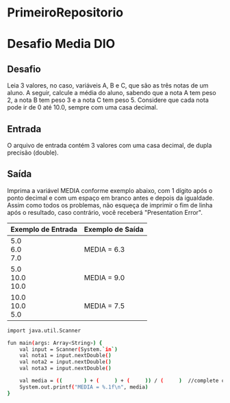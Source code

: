 # PrimeiroRepositorio

# Desafio Media DIO

## Desafio

Leia 3 valores, no caso, variáveis A, B e C, que são as três notas de um aluno. A seguir, calcule a média do aluno, sabendo que a nota A tem peso 2, a nota B tem peso 3 e a nota C tem peso 5. Considere que cada nota pode ir de 0 até 10.0, sempre com uma casa decimal.

## Entrada

O arquivo de entrada contém 3 valores com uma casa decimal, de dupla precisão (double).

## Saída

Imprima a variável MEDIA conforme exemplo abaixo, com 1 dígito após o ponto decimal e com um espaço em branco antes e depois da igualdade. Assim como todos os problemas, não esqueça de imprimir o fim de linha após o resultado, caso contrário, você receberá "Presentation Error".

| Exemplo de Entrada | Exemplo de Saída|
| ---|--- |
| 5.0<br />6.0<br />7.0 | MEDIA = 6.3 |
| 5.0<br />10.0<br />10.0 | MEDIA = 9.0 |
| 10.0<br />10.0<br />5.0 | MEDIA = 7.5 |


```bash
import java.util.Scanner

fun main(args: Array<String>) {
    val input = Scanner(System.`in`)
    val nota1 = input.nextDouble()
    val nota2 = input.nextDouble()
    val nota3 = input.nextDouble()

    val media = ((       ) + (     ) + (     )) / (     )  //complete os espaços em branco
    System.out.printf("MEDIA = %.1f\n", media)
}
```
